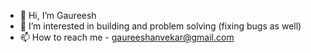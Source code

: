 - 👋 Hi, I’m Gaureesh
- 👀 I’m interested in building and problem solving (fixing bugs as well)
- 📫 How to reach me - gaureeshanvekar@gmail.com

<!---
GaureeshAnvekar/GaureeshAnvekar is a ✨ special ✨ repository because its `README.md` (this file) appears on your GitHub profile.
You can click the Preview link to take a look at your changes.
--->
